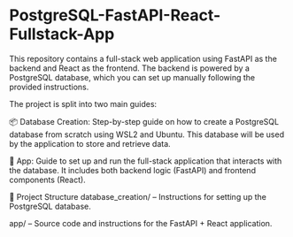 # PostgreSQL-FastAPI-React-Fullstack-App
This repository contains a full-stack web application using FastAPI as the backend and React as the frontend. The backend is powered by a PostgreSQL database, which you can set up manually following the provided instructions.

The project is split into two main guides:

📦 Database Creation: Step-by-step guide on how to create a PostgreSQL database from scratch using WSL2 and Ubuntu. This database will be used by the application to store and retrieve data.

🧩 App: Guide to set up and run the full-stack application that interacts with the database. It includes both backend logic (FastAPI) and frontend components (React).

📁 Project Structure
database_creation/ – Instructions for setting up the PostgreSQL database.

app/ – Source code and instructions for the FastAPI + React application.
